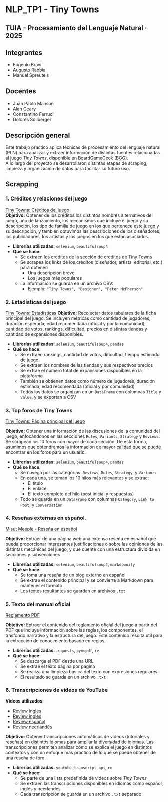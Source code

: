 # NLP_TP1 - Tiny Towns

## TUIA - Procesamiento del Lenguaje Natural · 2025

## Integrantes

- Eugenio Bravi
- Augusto Rabbia
- Manuel Spreutels

## Docentes

- Juan Pablo Manson
- Alan Geary
- Constantino Ferruci
- Dolores Sollberger

## Descripción general

Este trabajo práctico aplica técnicas de procesamiento del lenguaje natural (PLN) para analizar y extraer información de distintas fuentes relacionadas al juego _Tiny Towns_, disponible en [BoardGameGeek (BGG)](https://boardgamegeek.com/).  
A lo largo del proyecto se desarrollaron distintas etapas de scraping, limpieza y organización de datos para facilitar su futuro uso.

## Scrapping

### 1. Créditos y relaciones del juego

[Tiny Towns: Créditos del juego](https://boardgamegeek.com/boardgame/265736/tiny-towns/credits)  
**Objetivo:** Obtener de los créditos los distintos nombres alternativos del juego, año de lanzamiento, los mecanismos que incluye el juego y su descripción, los tipo de familia de juego en los que pertenece este juego y su descripción, y también obtuvimos las descripciones de los diseñadores, los publicadores, los artistas y los juegos en los que están asociados.

- **Librerías utilizadas:** `selenium`, `beautifulsoup4`
- **Qué se hace:**
  - Se extraen los creditos de la sección de creditos de [Tiny Towns](https://boardgamegeek.com/boardgame/265736/tiny-towns/credits)
  - Se scrapea los links de los créditos (diseñador, artista, editorial, etc.) para obtener:
    - Una descripción breve
    - Los juegos más populares
  - La información se guarda en un archivo CSV:
    - Ejemplo: `"Tiny Towns", "Designer", "Peter McPherson"`

### 2. Estadísticas del juego

[Tiny Towns: Estadísticas](https://boardgamegeek.com/boardgame/265736/tiny-towns/stats)
**Objetivo:** Recolectar datos tabulares de la ficha principal del juego. Se incluyen métricas como cantidad de jugadores, duración esperada, edad recomendada (oficial y por la comunidad), cantidad de votos, rankings, dificultad, precios en distintas tiendas y cantidad de expansiones disponibles.

- **Librerías utilizadas:** `selenium`, `beautifulsoup4`, `pandas`
- **Qué se hace:**
  - Se extraen rankings, cantidad de votos, dificultad, tiempo estimado de juego.
  - Se extraen los nombres de las tiendas y sus respectivos precios
  - Se extrae el número total de expansiones disponibles en la plataforma
  - También se obtienen datos como número de jugadores, duración estimada, edad recomendada (oficial y por comunidad)
  - Todos los datos se organizan en un `DataFrame` con columnas `Title` y `Value`, y se exportan a CSV

### 3. Top foros de Tiny Towns

[Tiny Towns: Página principal del juego](https://boardgamegeek.com/boardgame/265736/tiny-towns)

**Objetivo:** Obtener una información de las discusiones de la comunidad del juego, enfocándonos en las secciones `Rules`, `Variants`, `Strategy` y `Reviews`. Se scrapean los 10 foros con mayor de cada sección. De esta forma, asumimos que obtendremos la información de mayor calidad que se puede encontrar en los foros para un usuario.

- **Librerías utilizadas:** `selenium`, `beautifulsoup4`, `pandas`
- **Qué se hace:**
  - Se navega por las categorías: `Reviews`, `Rules`, `Strategy`, y `Variants`
  - En cada una, se toman los 10 hilos más relevantes y se extrae:
    - El título
    - El enlace
    - El texto completo del hilo (post inicial y respuestas)
  - Todo se guarda en un `DataFrame` con columnas `Category`, `Link to Post`, y `Conversation`

### 4. Reseñas externas en español.

[Misut Meeple - Reseña en español](https://misutmeeple.com/2020/03/resena-tiny-towns/)

**Objetivo:** Extraer de una página web una extensa reseña en español que pueda proporcionar interesantes justificaciones o sobre las opiniones de las distintas mecánicas del juego, y que cuente con una estructura dividida en secciones y subsecciones

- **Librerías utilizadas:** `selenium`, `beautifulsoup4`, `markdownify`
- **Qué se hace:**
  - Se toma una reseña de un blog externo en español
  - Se extrae el contenido principal y se convierte a Markdown para mantener el formato
  - Los textos resultantes se guardan en archivos `.txt`

### 5. Texto del manual oficial

[Reglamento PDF](https://www.alderac.com/wp-content/uploads/2025/03/TinyTowns_Rulebook.pdf)

**Objetivo:** Extraer el contenido del reglamento oficial del juego a partir del PDF que incluye información sobre las reglas, los componentes, el trasfondo narrativo y la estructura del juego. Este contenido resulta util para la extracción de conocimiento basado en reglas.

- **Librerías utilizadas:** `requests`, `pymupdf`, `re`
- **Qué se hace:**
  - Se descarga el PDF desde una URL
  - Se extrae el texto página por página
  - Se realiza una limpieza básica del texto con expresiones regulares
  - El resultado se guarda en un archivo `.txt`

### 6. Transcripciones de videos de YouTube

**Videos utilizados:**

- [Review ingles](https://www.youtube.com/watch?v=yF--uYWp0zw)
- [Review ingles](https://www.youtube.com/watch?v=WGhZ83B4MoQ)
- [Review español](https://www.youtube.com/watch?v=OyBCApqyUHg)
- [Review neerlandés](https://www.youtube.com/watch?v=Ko6waVAt1CU)

**Objetivo:** Obtener transcripciones automáticas de videos (tutoriales y reseñas) en distintos idiomas para ampliar la diversidad de idiomas. Las transcripciones permiten analizar cómo se explica el juego en distintos contextos y con un enfoque mas practico de lo que se puede obtener de una reseña de foro.

- **Librerías utilizadas:** `youtube_transcript_api`, `re`
- **Qué se hace:**
  - Se parte de una lista predefinida de videos sobre _Tiny Towns_
  - Se extraen las transcripciones disponibles en idiomas como español, inglés y neerlandés
  - Cada transcripción se guarda en un archivo `.txt` separado
